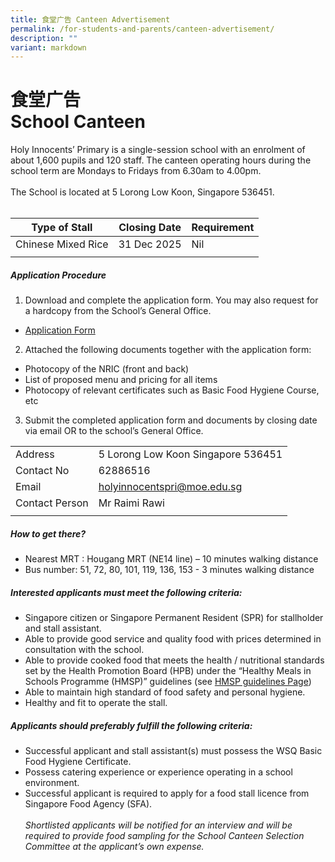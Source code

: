 ```yaml
---
title: 食堂广告 Canteen Advertisement
permalink: /for-students-and-parents/canteen-advertisement/
description: ""
variant: markdown
---
```

# 食堂广告 <br>School Canteen

Holy Innocents’ Primary is a single-session school with an enrolment of about 1,600 pupils and 120 staff.  The canteen operating hours during the school term are Mondays to Fridays from 6.30am to 4.00pm. <br><br>
The School is located at 5 Lorong Low Koon, Singapore 536451. <br> <br>

| Type of Stall | Closing Date| Requirement |
| -------- | -------- | -------- |
|Chinese Mixed Rice|31 Dec 2025|Nil|
|||

##### **Application Procedure** 
1. Download and complete the application form. You may also request for a hardcopy from the School’s General Office. <br>
* <p><a target="_blank" href="https://go.gov.sg/canteenstall">Application Form</a></p>
2. Attached the following documents together with the application form:<br>
* Photocopy of the NRIC (front and back)
* List of proposed menu and pricing for all items
* Photocopy of relevant certificates such as Basic Food Hygiene Course, etc<br>

3. Submit the completed application form and documents by closing date via email OR to the school’s General Office.<br>

|||
| -------- | -------- | 
| Address | 5 Lorong Low Koon Singapore 536451 | 
| Contact No|62886516|
|  Email | holyinnocentspri@moe.edu.sg|
| Contact Person| Mr Raimi Rawi|
|||

##### How to get there?
* Nearest MRT : Hougang MRT (NE14 line) – 10 minutes walking distance
* Bus number: 51, 72, 80, 101, 119, 136, 153 - 3 minutes walking distance

##### Interested applicants must meet the following criteria:
* Singapore citizen or Singapore Permanent Resident (SPR) for stallholder and stall assistant.
* Able to provide good service and quality food with prices determined in consultation with the school.
* Able to provide cooked food that meets the health / nutritional standards set by the Health Promotion Board (HPB) under the “Healthy Meals in Schools Programme (HMSP)” guidelines (see <a target="_blank" href="https://www.hpb.gov.sg/schools/school-programmes/healthy-meals-in-schools-programme">HMSP guidelines Page</a>)
* Able to maintain high standard of food safety and personal hygiene.
* Healthy and fit to operate the stall.

##### Applicants should preferably fulfill the following criteria:
* Successful applicant and stall assistant(s) must possess the WSQ Basic Food Hygiene Certificate.
* Possess catering experience or experience operating in a school environment.
* Successful applicant is required to apply for a food stall licence from Singapore Food Agency (SFA).
<br><br>
*Shortlisted applicants will be notified for an interview and will be required to provide food sampling for the School Canteen Selection Committee at the applicant’s own expense.*